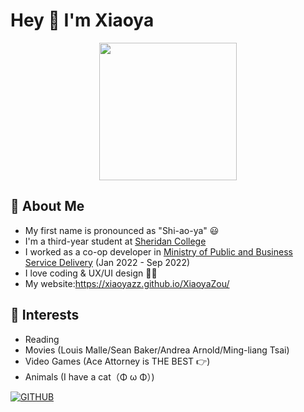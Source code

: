 
### <h1>Hey 👋 I'm Xiaoya</h1>

<p align="center"><img src="https://user-images.githubusercontent.com/84748829/167641084-10e8231b-0087-4bcc-95ac-0975da71d81f.GIF" width="220"></p>

<h2>🦕 About Me</h2>

- My first name is pronounced as "Shi-ao-ya" 😃
- I'm a third-year student at [Sheridan College](https://www.sheridancollege.ca/)
- I worked as a co-op developer in [Ministry of Public and Business Service Delivery](https://www.ontario.ca/page/ministry-government-and-consumer-services) (Jan 2022 - Sep 2022)
- I love coding & UX/UI design 👩‍💻 
- My website:https://xiaoyazz.github.io/XiaoyaZou/
###

<h2>💜 Interests</h2>

- Reading
- Movies (Louis Malle/Sean Baker/Andrea Arnold/Ming-liang Tsai)
- Video Games (Ace Attorney is THE BEST 👉)
- Animals (I have a cat（Φ ω Φ）)

[![GITHUB](https://img.shields.io/badge/inkedin-%230A66C2.svg?&style=for-the-badge&logo=linkedin&logoColor=white)](https://www.linkedin.com/in/xiaoyazou/)

